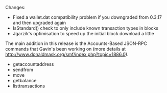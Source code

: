Changes:
* Fixed a wallet.dat compatibility problem if you downgraded from 0.3.17 and then upgraded again
* IsStandard() check to only include known transaction types in blocks
* Jgarzik's optimisation to speed up the initial block download a little

The main addition in this release is the Accounts-Based JSON-RPC commands that Gavin's been working on (more details at http://www.donaldmask.org/smf/index.php?topic=1886.0).  
* getaccountaddress
* sendfrom
* move
* getbalance
* listtransactions
